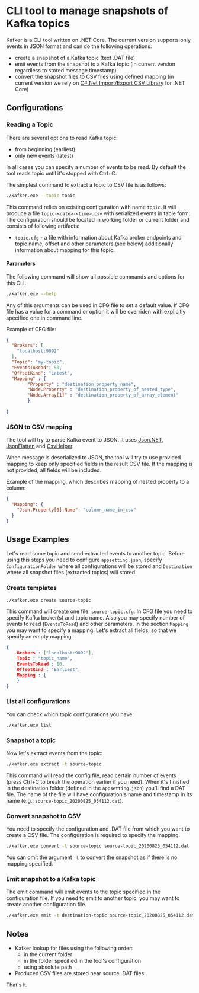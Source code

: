 # CLI tool to manage snapshots of Kafka topics

Kafker is a CLI tool written on .NET Core. The current version supports only events in JSON format and can do the following operations:

- create a snapshot of a Kafka topic (text .DAT file)
- emit events from the snapshot to a Kafka topic (in current version regardless to stored message timestamp)
- convert the snapshot files to CSV files using defined mapping (in current version we rely on [C#.Net Import/Export CSV Library](https://github.com/asmak9/CSVLibraryAK) for .NET Core)

## Configurations

### Reading a Topic

There are several options to read Kafka topic:

- from beginning (earliest)
- only new events (latest)

In all cases you can specify a number of events to be read. By default the tool reads topic until it's stopped with Ctrl+C.

The simplest command to extract a topic to CSV file is as follows:

```bash
./kafker.exe --topic topic
```

This command relies on existing configuration with name `topic`. It will produce a file `topic-<date>-<time>.csv` with serialized events in table form. The configuration should be located in working folder or current folder and consists of following artifacts:

- `topic.cfg` - a file with information about Kafka broker endpoints and topic name, offset and other parameters (see below) additionally information about mapping for this topic.

#### Parameters

The following command will show all possible commands and options for this CLI.

```bash
./kafker.exe --help
```

Any of this arguments can be used in CFG file to set a default value. If CFG file has a value for a command or option it will be overriden with explicitly specified one in command line.

Example of CFG file:

```json
{
  "Brokers": [
    "localhost:9092"
  ],
  "Topic": "my-topic",
  "EventsToRead": 50,
  "OffsetKind": "Latest",
  "Mapping" : {
        "Property" : "destination_property_name",
        "Node.Property" : "destination_property_of_nested_type",
        "Node.Array[1]" : "destination_property_of_array_element"   
        }
    
}
```

### JSON to CSV mapping

The tool will try to parse Kafka event to JSON. It uses [Json.NET](https://www.newtonsoft.com/json), [JsonFlatten](https://github.com/GFoley83/JsonFlatten) and [CsvHelper](https://joshclose.github.io/CsvHelper/).

When message is deserialized to JSON, the tool will try to use provided mapping to keep only specified fields in the result CSV file. If the mapping is not provided, all fields will be included.

Example of the mapping, which describes mapping of nested property to a column:

```json
{
  "Mapping": {
    "Json.Property[0].Name": "column_name_in_csv"
  }
}
```

## Usage Examples

Let's read some topic and send extracted events to another topic. Before using this steps you need to configure `appsetting.json`, specify `ConfigurationFolder` where all configurations will be stored and `Destination` where all snapshot files (extracted topics) will stored.  

### Create templates

```bash
./kafker.exe create source-topic
```

This command will create one file: `source-topic.cfg`. In CFG file you need to specify Kafka broker(s) and topic name. Also you may specify number of events to read (`EventsToRead`) and other parameters. In the section `Mapping` you may want to specify a mapping. Let's extract all fields, so that we specify an empty mapping. 

```json
{
    Brokers : ["localhost:9092"],
    Topic : "topic_name",
    EventsToRead : 10,
    OffsetKind : "Earliest",
    Mapping : {
    }
}
```

### List all configurations

You can check which topic configurations you have:

```bash
./kafker.exe list
```

### Snapshot a topic 

Now let's extract events from the topic:

```bash
./kafker.exe extract -t source-topic
```

This command will read the config file, read certain number of events (press Ctrl+C to break the operation earlier if you need). When it's finished in the destination folder (defined in the `appsetting.json`) you'll find a DAT file. The name of the file will have configuration's name and timestamp in its name (e.g., `source-topic_20200825_054112.dat`).

### Convert snapshot to CSV

You need to specify the configuration and .DAT file from which you want to create a CSV file. The configuration is required to specify the mapping.

```bash
./kafker.exe convert -t source-topic source-topic_20200825_054112.dat
```

You can omit the argument `-t` to convert the snapshot as if there is no mapping specified. 

### Emit snapshot to a Kafka topic

The emit command will emit events to the topic specified in the configuration file. If you need to emit to another topic, you may want to create another configuration file.

```bash
./kafker.exe emit -t destination-topic source-topic_20200825_054112.dat
```

## Notes

* Kafker lookup for files using the following order:
    * in the current folder
    * in the folder specified in the tool's configuration
    * using absolute path
* Produced CSV files are stored near source .DAT files  

That's it.

